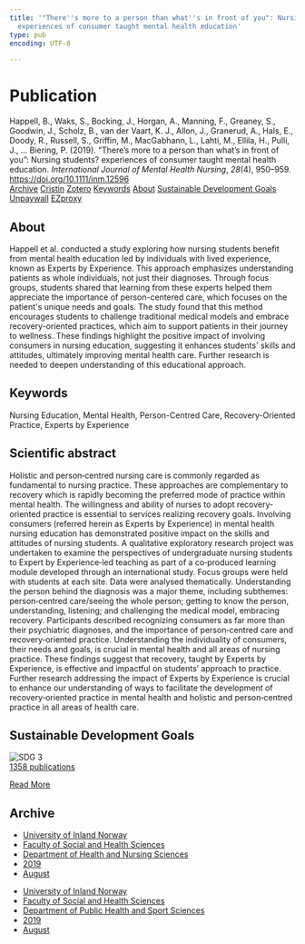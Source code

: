```yaml
---
title: '"There''s more to a person than what''s in front of you": Nursing students?
  experiences of consumer taught mental health education'
type: pub
encoding: UTF-8

---
```

<h1>Publication</h1>
<article id="csl-bib-container-FSDIJWRL" class="csl-bib-container">
  <div class="csl-bib-body"> <div class="csl-entry">Happell, B., Waks, S., Bocking, J., Horgan, A., Manning, F., Greaney, S., Goodwin, J., Scholz, B., van der Vaart, K. J., Allon, J., Granerud, A., Hals, E., Doody, R., Russell, S., Griffin, M., MacGabhann, L., Lahti, M., Ellila, H., Pulli, J., … Biering, P. (2019). “There’s more to a person than what’s in front of you”: Nursing students? experiences of consumer taught mental health education. <i>International Journal of Mental Health Nursing</i>, <i>28</i>(4), 950–959. <a href="https://doi.org/10.1111/inm.12596">https://doi.org/10.1111/inm.12596</a></div> </div>
  <div class="csl-bib-buttons">
    <a href="#taxonomy-article-FSDIJWRL" alt="archive" class="csl-bib-button">Archive</a>
    <a href="https://app.cristin.no/results/show.jsf?id=1718758" alt="Cristin" class="csl-bib-button">Cristin</a>
    <a href="http://zotero.org/groups/5881554/items/FSDIJWRL" alt="Zotero" class="csl-bib-button">Zotero</a>
    <a href="#keywords-article-FSDIJWRL" alt="keywords" class="csl-bib-button">Keywords</a>
    <a href="#about-article-FSDIJWRL" alt="about_pub" class="csl-bib-button">About</a>
    <a href="#sdg-article-FSDIJWRL" alt="sdg" class="csl-bib-button">Sustainable Development Goals</a>
    <a href="https://openresearch-repository.anu.edu.au/bitstream/1885/267290/1/01_Happell_%2527There%2527s_more_to_a_person_than_2019.pdf" alt="Unpaywall" class="csl-bib-button">Unpaywall</a>
    <a href="https://openresearch-repository.anu.edu.au/bitstream/1885/267290/1/01_Happell_%2527There%2527s_more_to_a_person_than_2019.pdf" alt="EZproxy" class="csl-bib-button">EZproxy</a>
  </div>
  <div id="csl-bib-meta-container-FSDIJWRL"></div>
</article>
<div id="csl-bib-meta-FSDIJWRL" class="csl-bib-meta">
  <article id="about-article-FSDIJWRL" class="about_pub-article">
    <h1>About</h1>
    Happell et al. conducted a study exploring how nursing students benefit from mental health education led by individuals with lived experience, known as Experts by Experience. This approach emphasizes understanding patients as whole individuals, not just their diagnoses. Through focus groups, students shared that learning from these experts helped them appreciate the importance of person-centered care, which focuses on the patient's unique needs and goals. The study found that this method encourages students to challenge traditional medical models and embrace recovery-oriented practices, which aim to support patients in their journey to wellness. These findings highlight the positive impact of involving consumers in nursing education, suggesting it enhances students' skills and attitudes, ultimately improving mental health care. Further research is needed to deepen understanding of this educational approach.
  </article>
  <article id="keywords-article-FSDIJWRL" class="keywords-article">
    <h1>Keywords</h1>
    Nursing Education, Mental Health, Person-Centred Care, Recovery-Oriented Practice, Experts by Experience
  </article>
  <article id="abstract-article-FSDIJWRL" class="abstract-article">
    <h1>Scientific abstract</h1>
    Holistic and person‐centred nursing care is commonly regarded as fundamental to nursing practice. These approaches are complementary to recovery which is rapidly becoming the preferred mode of practice within mental health. The willingness and ability of nurses to adopt recovery‐oriented practice is essential to services realizing recovery goals. Involving consumers (referred herein as Experts by Experience) in mental health nursing education has demonstrated positive impact on the skills and attitudes of nursing students. A qualitative exploratory research project was undertaken to examine the perspectives of undergraduate nursing students to Expert by Experience‐led teaching as part of a co‐produced learning module developed through an international study. Focus groups were held with students at each site. Data were analysed thematically. Understanding the person behind the diagnosis was a major theme, including subthemes: person‐centred care/seeing the whole person; getting to know the person, understanding, listening; and challenging the medical model, embracing recovery. Participants described recognizing consumers as far more than their psychiatric diagnoses, and the importance of person‐centred care and recovery‐oriented practice. Understanding the individuality of consumers, their needs and goals, is crucial in mental health and all areas of nursing practice. These findings suggest that recovery, taught by Experts by Experience, is effective and impactful on students’ approach to practice. Further research addressing the impact of Experts by Experience is crucial to enhance our understanding of ways to facilitate the development of recovery‐oriented practice in mental health and holistic and person‐centred practice in all areas of health care.
  </article>
  <article id="sdg-article-FSDIJWRL" class="sdg-article">
    <h1>Sustainable Development Goals</h1>
    <div class="sdg-container"><div id="sdg3" class="sdg">
        <img src="{{< params subfolder >}}images/sdg/sdg03_en.png" class="image" alt="SDG 3">
        <div class="sdg-overlay">
          <a href="{{< params subfolder >}}en/archive/?sdg=3#archive" class="sdg-publication-count"><span>1358</span> publications</a>
          <p><a href="https://sdgs.un.org/goals/goal3" class="sdg-read-more">Read More</a></p>
        </div>
      </div></div>
  </article>
  <article id="taxonomy-article-FSDIJWRL" class="taxonomy-article">
    <h1>Archive</h1>
    <ul>
      <li><a href="{{< params subfolder >}}en/archive/?key=3DCRN523">University of Inland Norway</a></li>
      <li><a href="{{< params subfolder >}}en/archive/?key=IDKFS3MX">Faculty of Social and Health Sciences</a></li>
      <li><a href="{{< params subfolder >}}en/archive/?key=GTV4ECMZ">Department of Health and Nursing Sciences</a></li>
      <li><a href="{{< params subfolder >}}en/archive/?key=E7THIEEM">2019</a></li>
      <li><a href="{{< params subfolder >}}en/archive/?key=RVVJX4EK">August</a></li>
    </ul>
    <ul>
      <li><a href="{{< params subfolder >}}en/archive/?key=3DCRN523">University of Inland Norway</a></li>
      <li><a href="{{< params subfolder >}}en/archive/?key=IDKFS3MX">Faculty of Social and Health Sciences</a></li>
      <li><a href="{{< params subfolder >}}en/archive/?key=FJXE3Z8X">Department of Public Health and Sport Sciences</a></li>
      <li><a href="{{< params subfolder >}}en/archive/?key=MXF6ZEHK">2019</a></li>
      <li><a href="{{< params subfolder >}}en/archive/?key=SKWSZKDK">August</a></li>
    </ul>
  </article>
</div>

